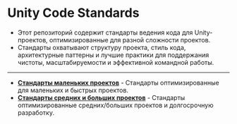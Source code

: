 # Unity Code Standards
- Этот репозиторий содержит стандарты ведения кода для Unity-проектов, оптимизированные для разной сложности проектов.
- Стандарты охватывают структуру проекта, стиль кода, архитектурные паттерны и лучшие практики для поддержания чистоты, масштабируемости и эффективной командной работы.

---

- [**Стандарты маленьких проектов**](https://github.com/BlizzyIxyz/Code-Standards/tree/Code-standarts-small) - Стандарты оптимизированные для маленьких и быстрых проектов.
- [**Стандарты средних и больших проектов**](https://github.com/BlizzyIxyz/Code-Standards/tree/Code-standarts-medium-large) - Стандарты оптимизированные средних/больших проектов и долгосрочную разработку.
